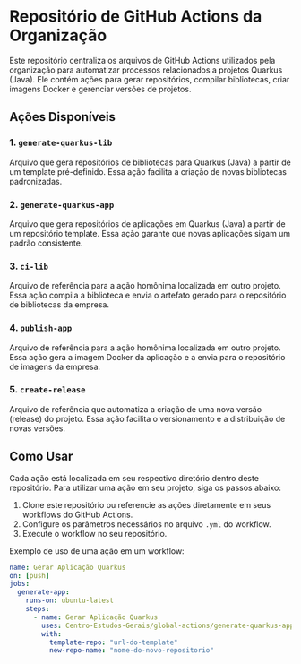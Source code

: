 # Repositório de GitHub Actions da Organização

Este repositório centraliza os arquivos de GitHub Actions utilizados pela organização para automatizar processos relacionados a projetos Quarkus (Java). Ele contém ações para gerar repositórios, compilar bibliotecas, criar imagens Docker e gerenciar versões de projetos.

## Ações Disponíveis

### 1. `generate-quarkus-lib`
Arquivo que gera repositórios de bibliotecas para Quarkus (Java) a partir de um template pré-definido. Essa ação facilita a criação de novas bibliotecas padronizadas.

### 2. `generate-quarkus-app`
Arquivo que gera repositórios de aplicações em Quarkus (Java) a partir de um repositório template. Essa ação garante que novas aplicações sigam um padrão consistente.

### 3. `ci-lib`
Arquivo de referência para a ação homônima localizada em outro projeto. Essa ação compila a biblioteca e envia o artefato gerado para o repositório de bibliotecas da empresa.

### 4. `publish-app`
Arquivo de referência para a ação homônima localizada em outro projeto. Essa ação gera a imagem Docker da aplicação e a envia para o repositório de imagens da empresa.

### 5. `create-release`
Arquivo de referência que automatiza a criação de uma nova versão (release) do projeto. Essa ação facilita o versionamento e a distribuição de novas versões.

## Como Usar

Cada ação está localizada em seu respectivo diretório dentro deste repositório. Para utilizar uma ação em seu projeto, siga os passos abaixo:

1. Clone este repositório ou referencie as ações diretamente em seus workflows do GitHub Actions.
2. Configure os parâmetros necessários no arquivo `.yml` do workflow.
3. Execute o workflow no seu repositório.

Exemplo de uso de uma ação em um workflow:

```yaml
name: Gerar Aplicação Quarkus
on: [push]
jobs:
  generate-app:
    runs-on: ubuntu-latest
    steps:
      - name: Gerar Aplicação Quarkus
        uses: Centro-Estudos-Gerais/global-actions/generate-quarkus-app@v1
        with:
          template-repo: "url-do-template"
          new-repo-name: "nome-do-novo-repositorio"

